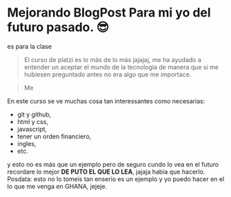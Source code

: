 # Mejorando BlogPost Para mi yo del futuro pasado. 😎
es para la clase
>El curso de platzi es lo más de lo más jajajaj, me ha ayudado a entender un aceptar el mundo de la tecnologia de manera que si me hubiesen preguntado antes no era algo que me importace.

>Me

En este curso se ve muchas cosa tan interessantes como necesarias:
* git y github,
* html y css,
* javascript,
* tener un orden financiero,
* ingles,
* etc.

y esto no es más que un ejemplo pero de seguro cundo lo vea en el futuro recordare lo mejor **DE PUTO EL QUE LO LEA**, jajaja habia que hacerlo.
Posdata: esto no lo tomeis tan enserio es un ejemplo y yo puedo hacer en el lo que me venga en GHANA, jejeje. 